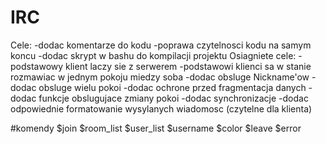 # IRC
Cele:
-dodac komentarze do kodu
-poprawa czytelnosci kodu na samym koncu
-dodac skrypt w bashu do kompilacji projektu
Osiagniete cele:
-podstawowy klient laczy sie z serwerem
-podstawowi klienci sa w stanie rozmawiac w jednym pokoju miedzy soba
-dodac obsluge Nickname'ow
-dodac obsluge wielu pokoi
-dodac ochrone przed fragmentacja danych
-dodac funkcje obslugujace zmiany pokoi
-dodac synchronizacje
-dodac odpowiednie formatowanie wysylanych wiadomosc (czytelne dla klienta)

#komendy
$join
$room_list
$user_list
$username
$color
$leave
$error
